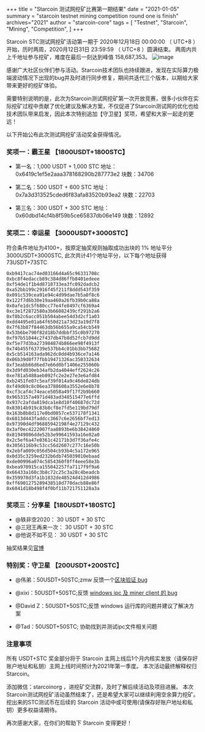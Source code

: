 +++
title = "Starcoin 测试网挖矿比赛第一期结果"
date = "2021-01-05"
summary = "starcoin testnet mining competition round one is finish"
archives="2021"
author = "starcoin-core"
tags = [
    "Testnet",
    "Starcoin",
	"Mining",
	"Competition",
]
+++

Starcoin STC测试网挖矿活动第一期于 2020年12月18日 00:00:00 （ UTC+8 ）开始，历时两周，2020月12日31日 23:59:59 （ UTC+8 ）圆满结束。
两周内共上千地址参与挖矿，难度在最后一刻达到峰值 158,687,353。
![image](http://news.starcoin.org/images/r1_result.png)

感谢广大社区伙伴们参与活动。Starcoin技术团队也持续跟进，发现在实际算力极端波动情况下出现的bug并及时进行同步修复，期间共迭代三个版本，以期给大家带来更好的挖矿体验。

需要特别说明的是，此次为Starcoin测试网挖矿第一次开放竞赛，很多小伙伴在实际挖矿过程中贡献了优化建议及解决方案，不仅促进了Starcoin测试网的优化也给技术团队带来启发，因此本次特别追加【守卫星】奖项，希望和大家一起走的更远！

以下开始公布此次测试网挖矿活动奖金获得情况。

### 奖项一：霸王星 【1800USDT+1800STC】
	
* 第一名：1,000 USDT + 1,000 STC
  地址：0x6419c1ef5e2aaa378168290b287773e2 块数：34706
  
* 第二名：500 USDT + 600 STC
  地址：0x7a3d313525cded6f83afa83520b93ea2 块数：22703
  
* 第三名：300 USDT + 300 STC
  地址：0x60dbd14cf4b8f59b5ce65837db06e149 块数：12892
  
### 奖项二：幸运星 【3000USDT+3000STC】
符合条件地址为4100+，按原定抽奖规则抽取成功出块的 1% 地址平分 3000USDT+3000STC, 此次共计41个地址平分，以下每个地址获得73USDT+73STC
```
0xb9417cac74ed03166d4a65c96331708c
0xbc8f4edaccb89c384d86ffb8401edeee
0xf54de1f1b4d8718733ea3fc092dadcb2
0xa52bb199c2916f45f211f8ddd543f359
0x091c539cea91e94c4d99dae7b5a0f8c6
0x122f7d6b30e19aa460a26fb39b0ca88a
0x0afe1dc5f680cc77e4fe8497cf6369a4
0xc3e1f2872580a3b66082439cf291b2a6
0xf8b2c6acc051b504abee54d3d2cf1a03
0xdd4495e01a64f650d21a73d23a19d7f8
0x7f63b87f84463db56b655a9ca54cb549
0x53b6be790f82d18b7ddbbf35c0b97270
0xf97b51044c2f437db47b8d52fcb7d9dd
0xf5e77d3ba273984874b866ee98f4913f
0x74b455f63739e537bb4c01bb3bb75682
0x5cb514163ada962dc0dd4b936ce7a146
0x06b39d0f77fbb19471326ac350332634
0xf3eabb66d6ed7e66d0bf1406e255060b
0x3d9fd030eb34afb2da4044eff2624c26
0xe781a5488aeb092fc2e2e27e3e6afd84
0xb2451fe07c5eaf39f014a9c46de824db
0xf49d69c8c06ea3788608a3552e6e8b78
0xcf3caf4c74eace5058a49f17f2b9b660
0x9653157a4971d483ad348515477e6ffd
0x937c2afda819dca1e8d10f40687dc72d
0x83014b919c83b8cf8e7fd5e119bd79df
0x163b8b8d117e0bd0857ce537178f1341
0x6813d443faddcc3667c6e2656bf7ed13
0x97390d4df96885942198f4e27129c432
0x3af0ec4222007faa8893be6b38424860
0x81949806dde52b3e99641593a16e82a0
0x2c5ef6a47e0361c42171b3d7f36afe4c
0x3056116b9c53cc56d2607c277c16e50b
0x2ebfa009c056d504cb93b4c5a172e965
0x0d35c3259ed232b6db745039010ebaad
0xde00996a074c5854360f0ff4eee58e3b
0xbea970915ca155042257fa7117f9f9a6
0x66433a160c3b8c72c25c3a28c4beadcb
0x359978d3fa1b1832de48524d412d4986
0xff6901275289438518d770dacb88e86f
0x6041d18b498f4f0bf11b721751128a3a
```

### 奖项三：分享星【180USDT+180STC】
+ @轶非空2020：           30 USDT + 30 STC
+ @三冠王再来一次：     30 USDT + 30 STC
+ @他说不如不见：         30 USDT + 30 STC

抽奖结果见[官博]( https://weibo.com/7480684466/profile?topnav=1&wvr=6&is_all=1#_0)

### 特别奖：守卫星 【200USDT+200STC】

* @伟弟：50USDT+50STC;zmw 反馈一个[区块验证 bug](https://github.com/starcoinorg/starcoin/issues/1865)
   
* @xixi：50USDT+50STC;反馈 [windows ipc 及 miner client 的 bug](https://github.com/starcoinorg/starcoin/issues/1880)
   
* @David Z：50USDT+50STC;反馈 windows 运行库的问题并建议了解决方案
   
* @Tad：50USDT+50STC; 协助找到并测试ipc文件相关问题
   
### 注意事项

所有 USDT+STC 奖金部分将于 Starcoin 主网上线后1个月内核实发放（请保存好账户地址和私钥）主网上线时间预计为2021年第一季度。
本次活动最终解释权归 Starcoin。

添加微信：starcoinorg  ，进挖矿交流群，及时了解后续活动及项目进展。
本次Starcoin测试网挖矿活动虽然结束了，还是希望大家可以继续利用空余算力挖矿。挖出来的STC测试币在后续的 Starcoin 活动中或可使用(请保存好账户地址和私钥）更多权益请期待。

再次感谢大家，在你们的帮助下 Starcoin 变得更好！

